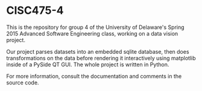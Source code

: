 # CISC475-4
This is the repository for group 4 of the University of Delaware's Spring 2015 Advanced Software Engineering class, working on a data vision project.

Our project parses datasets into an embedded sqlite database, then does transformations on the data before rendering it interactively using matplotlib inside of a PySide QT GUI. The whole project is written in Python.

For more information, consult the documentation and comments in the source code.
